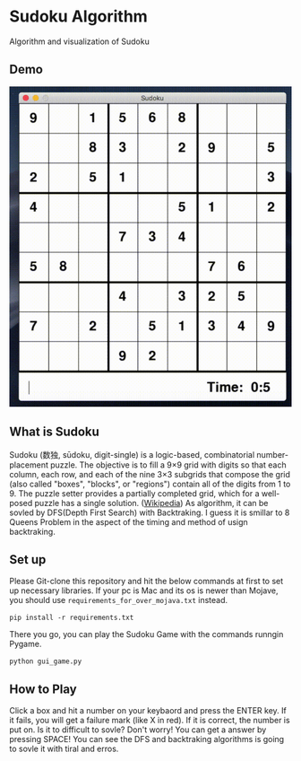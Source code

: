 # Sudoku Algorithm

Algorithm and visualization of Sudoku

## Demo

![Sudoku](https://github.com/tiruka/files/blob/master/sudoku/sudoku.gif)

## What is Sudoku

Sudoku (数独, sūdoku, digit-single) is a logic-based, combinatorial number-placement puzzle. The objective is to fill a 9×9 grid with digits so that each column, each row, and each of the nine 3×3 subgrids that compose the grid (also called "boxes", "blocks", or "regions") contain all of the digits from 1 to 9. The puzzle setter provides a partially completed grid, which for a well-posed puzzle has a single solution. ([Wikipedia](https://en.wikipedia.org/wiki/Sudoku))
As algorithm, it can be sovled by DFS(Depth First Search) with Backtraking. I guess it is smillar to 8 Queens Problem in the aspect of the timing and method of usign backtraking.

## Set up

Please Git-clone this repository and hit the below commands at first to set up necessary libraries. If your pc is Mac and its os is newer than Mojave, you should use `requirements_for_over_mojava.txt` instead.

```:sh
pip install -r requirements.txt
```

There you go, you can play the Sudoku Game with the commands runngin Pygame.

```:sh
python gui_game.py
```

## How to Play

Click a box and hit a number on your keybaord and press the ENTER key. If it fails, you will get a failure mark (like X in red). If it is correct, the number is put on.
Is it to difficult to sovle? Don't worry! You can get a answer by pressing SPACE! You can see the DFS and backtraking algorithms is going to sovle it with tiral and erros.
